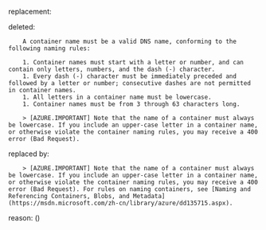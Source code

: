 replacement:

deleted:

		A container name must be a valid DNS name, conforming to the following naming rules:
		
		1. Container names must start with a letter or number, and can contain only letters, numbers, and the dash (-) character.
		1. Every dash (-) character must be immediately preceded and followed by a letter or number; consecutive dashes are not permitted in container names.
		1. All letters in a container name must be lowercase.
		1. Container names must be from 3 through 63 characters long.
		
		> [AZURE.IMPORTANT] Note that the name of a container must always be lowercase. If you include an upper-case letter in a container name, or otherwise violate the container naming rules, you may receive a 400 error (Bad Request).

replaced by:

		> [AZURE.IMPORTANT] Note that the name of a container must always be lowercase. If you include an upper-case letter in a container name, or otherwise violate the container naming rules, you may receive a 400 error (Bad Request). For rules on naming containers, see [Naming and Referencing Containers, Blobs, and Metadata](https://msdn.microsoft.com/zh-cn/library/azure/dd135715.aspx).

reason: ()

